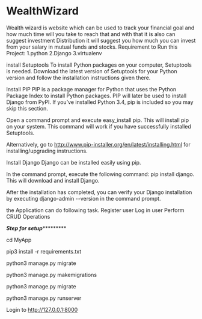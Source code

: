 # WealthWizard

Wealth wizard is website which can be used to track your financial goal and how much time will you take to reach that and with that it is also can suggest investment Distribution it will suggest you how much you can invest from your salary  in mutual funds and stocks.
Requirement to Run this Project: 1.python 2.Django 3.virtualenv

install Setuptools To install Python packages on your computer, Setuptools is needed. Download the latest version of Setuptools for your Python version and follow the installation instructions given there.

Install PIP PIP is a package manager for Python that uses the Python Package Index to install Python packages. PIP will later be used to install Django from PyPI. If you’ve installed Python 3.4, pip is included so you may skip this section.

Open a command prompt and execute easy_install pip. This will install pip on your system. This command will work if you have successfully installed Setuptools.

Alternatively, go to http://www.pip-installer.org/en/latest/installing.html for installing/upgrading instructions.

Install Django Django can be installed easily using pip.

In the command prompt, execute the following command: pip install django. This will download and install Django.

After the installation has completed, you can verify your Django installation by executing django-admin --version in the command prompt.

the Application can do following task. Register user Log in user Perform CRUD Operations

*********************Step for setup******************************

cd MyApp

pip3 install -r requirements.txt

python3 manage.py migrate

python3 manage.py makemigrations

python3 manage.py migrate

python3 manage.py runserver

Login to http://127.0.0.1:8000
